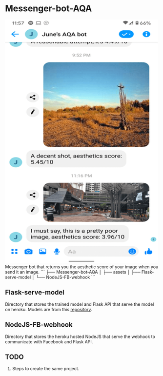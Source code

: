# Messenger-bot-AQA
<img src="/assets/application_demo.png" width="500" height="800">
Messenger bot that returns you the aesthetic score of your image when you send it an image.
```
├── Messenger-bot-AQA
│   ├── assets
│   ├── Flask-serve-model
│   └── NodeJS-FB-webhook
```

## Flask-serve-model
Directory that stores the trained model and Flask API that serve the model on heroku. Models are from this [repository](https://github.com/chingjunehao/SSL-Inpainting-AQA).

## NodeJS-FB-webhook
Directory that stores the heroku hosted NodeJS that serve the webhook to communicate with Facebook and Flask API.

## TODO
1) Steps to create the same project.
